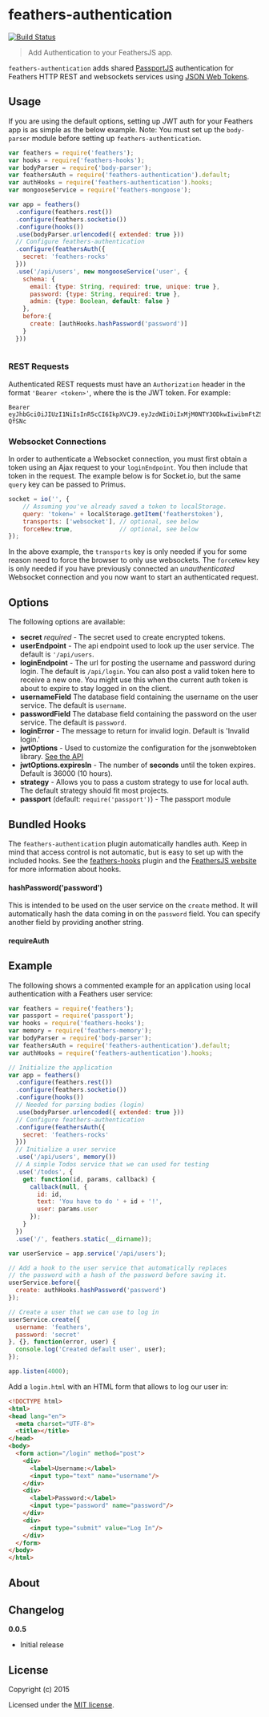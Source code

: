 # feathers-authentication

[![Build Status](https://travis-ci.org/feathersjs/feathers-authentication.png?branch=master)](https://travis-ci.org/feathersjs/feathers-authentication)

> Add Authentication to your FeathersJS app.

`feathers-authentication` adds shared [PassportJS](http://passportjs.org/) authentication for Feathers HTTP REST and websockets services using [JSON Web Tokens](http://jwt.io/).

## Usage
If you are using the default options, setting up JWT auth for your Feathers app is as simple as the below example.  Note: You must set up the `body-parser` module before setting up `feathers-authentication`.

```js
var feathers = require('feathers');
var hooks = require('feathers-hooks');
var bodyParser = require('body-parser');
var feathersAuth = require('feathers-authentication').default;
var authHooks = require('feathers-authentication').hooks;
var mongooseService = require('feathers-mongoose');

var app = feathers()
  .configure(feathers.rest())
  .configure(feathers.socketio())
  .configure(hooks())
  .use(bodyParser.urlencoded({ extended: true }))
  // Configure feathers-authentication
  .configure(feathersAuth({
    secret: 'feathers-rocks'
  }))
  .use('/api/users', new mongooseService('user', {
    schema: {
      email: {type: String, required: true, unique: true },
      password: {type: String, required: true },
      admin: {type: Boolean, default: false }
    },
    before:{
      create: [authHooks.hashPassword('password')]
    }
  }))
  
```

### REST Requests
Authenticated REST requests must have an `Authorization` header in the format `'Bearer <token>'`, where the <token> is the JWT token. For example:
```
Bearer eyJhbGciOiJIUzI1NiIsInR5cCI6IkpXVCJ9.eyJzdWIiOiIxMjM0NTY3ODkwIiwibmFtZSI6IklseWEgRmFkZWV2IiwiYWRtaW4iOnRydWV9.YiG9JdVVm6Pvpqj8jDT5bMxsm0gwoQTOaZOLI-QfSNc
```

### Websocket Connections
In order to authenticate a Websocket connection, you must first obtain a token using an Ajax request to your `loginEndpoint`.  You then include that token in the request.  The example below is for Socket.io, but the same `query` key can be passed to Primus.

```js
socket = io('', {
    // Assuming you've already saved a token to localStorage.
    query: 'token=' + localStorage.getItem('featherstoken'),
    transports: ['websocket'], // optional, see below
    forceNew:true,             // optional, see below
});
```

In the above example, the `transports` key is only needed if you for some reason need to force the browser to only use websockets.  The `forceNew` key is only needed if you have previously connected an *unauthenticated* Websocket connection and you now want to start an authenticated request.

## Options

The following options are available:

- __secret__ *required* - The secret used to create encrypted tokens.
- __userEndpoint__ - The api endpoint used to look up the user service. The default is `'/api/users`.
- __loginEndpoint__ - The url for posting the username and password during login. The default is `/api/login`.  You can also post a valid token here to receive a new one.  You might use this when the current auth token is about to expire to stay logged in on the client.
- __usernameField__ The database field containing the username on the user service.  The default is `username`.
- __passwordField__ The database field containing the password on the user service.  The default is `password`.
- __loginError__ - The message to return for invalid login.  Default is 'Invalid login.'
- __jwtOptions__ - Used to customize the configuration for the jsonwebtoken library.  [See the API](https://github.com/auth0/node-jsonwebtoken)
- __jwtOptions.expiresIn__ - The number of **seconds** until the token expires.  Default is 36000 (10 hours).
- __strategy__ - Allows you to pass a custom strategy to use for local auth.  The default strategy should fit most projects.
- __passport__ (default: `require('passport')`) - The passport module


## Bundled Hooks
The `feathers-authentication` plugin automatically handles auth.  Keep in mind that access control is not automatic, but is easy to set up with the included hooks.   See the [feathers-hooks](https://github.com/feathersjs/feathers-hooks) plugin and the [FeathersJS website](http://feathersjs.com/learn) for more information about hooks.

#### hashPassword('password')
This is intended to be used on the user service on the `create` method.  It will automatically hash the data coming in on the `password` field.  You can specify another field by providing another string.

#### requireAuth

## Example

The following shows a commented example for an application using local authentication with a Feathers user service:

```js
var feathers = require('feathers');
var passport = require('passport');
var hooks = require('feathers-hooks');
var memory = require('feathers-memory');
var bodyParser = require('body-parser');
var feathersAuth = require('feathers-authentication').default;
var authHooks = require('feathers-authentication').hooks;

// Initialize the application
var app = feathers()
  .configure(feathers.rest())
  .configure(feathers.socketio())
  .configure(hooks())
  // Needed for parsing bodies (login)
  .use(bodyParser.urlencoded({ extended: true }))
  // Configure feathers-authentication
  .configure(feathersAuth({
    secret: 'feathers-rocks'
  }))
  // Initialize a user service
  .use('/api/users', memory())
  // A simple Todos service that we can used for testing
  .use('/todos', {
    get: function(id, params, callback) {
      callback(null, {
        id: id,
        text: 'You have to do ' + id + '!',
        user: params.user
      });
    }
  })
  .use('/', feathers.static(__dirname));

var userService = app.service('/api/users');

// Add a hook to the user service that automatically replaces 
// the password with a hash of the password before saving it.
userService.before({
  create: authHooks.hashPassword('password')
});

// Create a user that we can use to log in
userService.create({
  username: 'feathers',
  password: 'secret'
}, {}, function(error, user) {
  console.log('Created default user', user);
});

app.listen(4000);
```

Add a `login.html` with an HTML form that allows to log our user in:

```html
<!DOCTYPE html>
<html>
<head lang="en">
  <meta charset="UTF-8">
  <title></title>
</head>
<body>
  <form action="/login" method="post">
    <div>
      <label>Username:</label>
      <input type="text" name="username"/>
    </div>
    <div>
      <label>Password:</label>
      <input type="password" name="password"/>
    </div>
    <div>
      <input type="submit" value="Log In"/>
    </div>
  </form>
</body>
</html>
```

## About


## Changelog

__0.0.5__

- Initial release

## License

Copyright (c) 2015

Licensed under the [MIT license](LICENSE).
